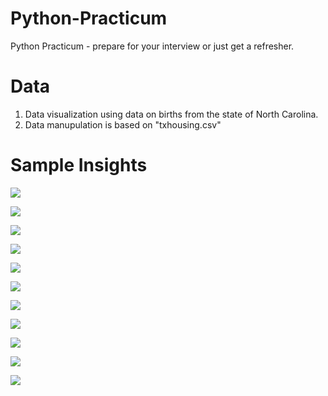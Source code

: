 # Python-Practicum
Python Practicum - prepare for your interview or just get a refresher.

# Data
1. Data visualization using data on births from the state of North Carolina. 
2. Data manupulation is based on "txhousing.csv"

# Sample Insights

![](samples/1.PNG)

![](samples/2.PNG)

![](samples/3.PNG)

![](samples/4.PNG)

![](samples/5.PNG)

![](samples/6.PNG)

![](samples/7.PNG)

![](samples/8.PNG)

![](samples/9.PNG)

![](samples/10.PNG)

![](samples/11.PNG)

